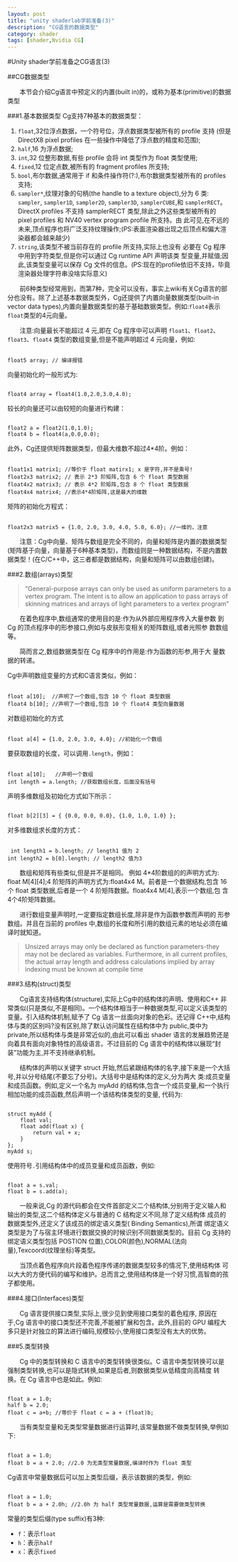 ```yaml
---
layout: post
title: "unity shaderlab学前准备(3)"
description: "CG语言的数据类型"
category: shader
tags: [shader,Nvidia CG]
---
```


#Unity shader学前准备之CG语言(3)

##CG数据类型

&#160; &#160; &#160; &#160;本节会介绍Cg语言中预定义的内置(built in)的，或称为基本(primitive)的数据类型

###1.基本数据类型
Cg支持7种基本的数据类型：
<!-- more -->
1. `float`,32位浮点数据，一个符号位，浮点数据类型被所有的 profile 支持 (但是 DirectX8 pixel profiles 在一些操作中降低了浮点数的精度和范围);
2. `half`,16 为浮点数据;
3. `int`,32 位整形数据,有些 profile 会将 int 类型作为 float 类型使用;
4. `fixed`,12 位定点数,被所有的 fragment profiles 所支持;
5. `bool`,布尔数据,通常用于 if 和条件操作符(?:),布尔数据类型被所有的
profiles 支持;
6. `sampler*`,纹理对象的句柄(the handle to a texture object),分为 6 类: `sampler`, `sampler1D`, `sampler2D`, `sampler3D`, `samplerCUBE`,和 `samplerRECT`。 DirectX profiles 不支持 samplerRECT 类型,除此之外这些类型被所有的 pixel profiles 和 NV40 vertex program profile 所支持。由 此可见,在不远的未来,顶点程序也将广泛支持纹理操作;(PS:表面渲染器出现之后顶点和偏大渲染器都会越来越少)
7. `string`,该类型不被当前存在的 profile 所支持,实际上也没有 必要在 Cg 程序中用到字符类型,但是你可以通过 Cg runtime API 声明该类 型变量,并赋值;因此,该类型变量可以保存 Cg 文件的信息。(PS:现在的profile依旧不支持，毕竟渲染器处理字符串没啥实际意义)


&#160; &#160; &#160; &#160;前6种类型经常用到，而第7种，完全可以没有，事实上wiki有关Cg语言的部分也没有。除了上述基本数据类型外，Cg还提供了内置向量数据类型(built-in vector data types),内置向量数据类型的基于基础数据类型。例如:`float4`表示`float`类型的4元向量。

&#160; &#160; &#160; &#160;注意:向量最长不能超过 4 元,即在 Cg 程序中可以声明 `float1`、`float2`、`float3`、`float4` 类型的数组变量,但是不能声明超过 4 元向量，例如:

<pre><code>
float5 array; // 编译报错
</code></pre>

向量初始化的一般形式为:

<pre><code>
float4 array = float4(1.0,2.0,3.0,4.0);
</code></pre>

较长的向量还可以由较短的向量进行构建：

<pre><code>
float2 a = float2(1.0,1.0);
float4 b = float4(a,0.0,0.0);
</code></pre>

此外，Cg还提供矩阵数据类型，但最大维数不超过4*4阶。例如：

<pre><code>
float1x1 matrix1; //等价于 float matirx1; x 是字符,并不是乘号! 
float2x3 matrix2; // 表示 2*3 阶矩阵,包含 6 个 float 类型数据 
float4x2 matrix3; // 表示 4*2 阶矩阵,包含 8 个 float 类型数据 
float4x4 matrix4; //表示4*4阶矩阵,这是最大的维数
</code></pre>

矩阵的初始化方程式：

<pre><code>
float2x3 matrix5 = {1.0, 2.0, 3.0, 4.0, 5.0, 6.0}; //一维的，注意
</code></pre>

&#160; &#160; &#160; &#160;注意：Cg中向量、矩阵与数组是完全不同的，向量和矩阵是内置的数据类型(矩阵基于向量，向量基于6种基本类型)，而数组则是一种数据结构，不是内置数据类型！(在C/C++中，这三者都是数据结构，向量和矩阵可以由数组创建)。

###2.数组(arrays)类型

> “General-purpose arrays can only be used as uniform parameters to a vertex program. The intent is to allow an application to pass arrays of skinning matrices and arrays of light parameters to a vertex program”

&#160; &#160; &#160; &#160;在着色程序中,数组通常的使用目的是:作为从外部应用程序传入大量参数 到 Cg 的顶点程序中的形参接口,例如与皮肤形变相关的矩阵数组,或者光照参 数数组等。

&#160; &#160; &#160; &#160;简而言之,数组数据类型在 Cg 程序中的作用是:作为函数的形参,用于大 量数据的转递。

Cg中声明数组变量的方式和C语言类似，例如：

<pre><code>
float a[10];  //声明了一个数组,包含 10 个 float 类型数据
float4 b[10]; //声明了一个数组,包含 10 个 float4 类型向量数据
</code></pre>

对数组初始化的方式

<pre><code>
float a[4] = {1.0, 2.0, 3.0, 4.0}; //初始化一个数组
</code></pre>

要获取数组的长度，可以调用`.length`，例如：

<pre><code>
float a[10];   //声明一个数组
int length = a.length; //获取数组长度，后面没有括号
</code></pre>

声明多维数组及初始化方式如下所示：

<pre><code>
float b[2][3] = { {0.0, 0.0, 0.0}, {1.0, 1.0, 1.0} };
</code></pre>

对多维数组求长度的方式：

<pre><code>
￼int length1 = b.length; // length1 值为 2
int length2 = b[0].length; // length2 值为3
</code></pre>

&#160; &#160; &#160; &#160;数组和矩阵有些类似,但是并不是相同。 例如 4*4阶数组的的声明方式为: float M[4][4];4 阶矩阵的声明方式为:float4x4 M。前者是一个数据结构,包含 16 个 float 类型数据,后者是一个 4 阶矩阵数据。float4x4 M[4],表示一个数组,包 含4个4阶矩阵数据。

&#160; &#160; &#160; &#160;进行数组变量声明时,一定要指定数组长度,除非是作为函数参数而声明的 形参数组。并且在当前的 profiles 中,数组的长度和所引用的数组元素的地址必须在编译时就知道。

>Unsized arrays may only be declared as function parameters-they may not be declared as variables. Furthermore, in all current profiles, the actual array length and address calculations implied by array indexing must be known at compile time

###3.结构(struct)类型

&#160; &#160; &#160; &#160;Cg语言支持结构体(structure),实际上Cg中的结构体的声明、使用和C++ 非常类似(只是类似,不是相同)。一个结构体相当于一种数据类型,可以定义该类型的变量。引入结构体机制,赋予了 Cg 语言一丝面向对象的色彩。还记得 C++中,结构体与类的区别吗?没有区别,除了默认访问属性在结构体中为 public,类中为 private,所以结构体与类是非常近似的,由此可以看出 shader 语言的发展趋势还是向着具有面向对象特性的高级语言。不过目前的 Cg 语言中的结构体以展现“封装”功能为主,并不支持继承机制。

&#160; &#160; &#160; &#160;结构体的声明以关键字 struct 开始,然后紧跟结构体的名字,接下来是一个大括号,并以分号结尾(不要忘了分号)。大括号中是结构体的定义,分为两大 类:成员变量和成员函数。例如,定义一个名为 myAdd 的结构体,包含一个成员变量,和一个执行相加功能的成员函数,然后声明一个该结构体类型的变量, 代码为:

<pre><code>
struct myAdd {
    float val;
    float add(float x) {
        return val + x; 
    }
}; 
myAdd s;
</code></pre>

使用符号`.`引用结构体中的成员变量和成员函数，例如:

<pre><code>
float a = s.val;
float b = s.add(a);
</code></pre>

&#160; &#160; &#160; &#160;一般来说,Cg 的源代码都会在文件首部定义二个结构体,分别用于定义输人和输出的类型,这二个结构体定义与普通的 C 结构定义不同,除了定义结构体 成员的数据类型外,还定义了该成员的绑定语义类型( Binding Semantics),所谓 绑定语义类型是为了与宿主环境进行数据交换的时候识别不同数据类型的。目前 Cg 支持的绑定语义类型包括 POSTION 位置),COLOR(颜色),NORMAL(法向量),Texcoord(纹理坐标)等类型。

&#160; &#160; &#160; &#160;当顶点着色程序向片段着色程序传递的数据类型较多的情况下,使用结构体 可以大大的方便代码的编写和维护。总而言之,使用结构体是一个好习惯,高智商的孩子都使用。

###4.接口(Interfaces)类型

&#160; &#160; &#160; &#160;Cg 语言提供接口类型,实际上,很少见到使用接口类型的着色程序, 原因在于,Cg 语言中的接口类型还不完善,不能被扩展和包含。此外,目前的 GPU 编程大多只是针对独立的算法进行编码,规模较小,使用接口类型没有太大的优势。

###5.类型转换

&#160; &#160; &#160; &#160;Cg 中的类型转换和 C 语言中的类型转换很类似。C 语言中类型转换可以是 强制类型转换,也可以是隐式转换,如果是后者,则数据类型从低精度向高精度 转换。在 Cg 语言中也是如此。例如:

<pre><code>
float a = 1.0;
half b = 2.0;
float c = a+b; //等价于 float c = a + (float)b;
</code></pre>

&#160; &#160; &#160; &#160;当有类型变量和无类型常量数据进行运算时,该常量数据不做类型转换,举例如下:

<pre><code>
float a = 1.0;
float b = a + 2.0; //2.0 为无类型常量数据,编译时作为 float 类型
</code></pre>

Cg语言中常量数据后可以加上类型后缀，表示该数据的类型，例如:

<pre><code>
float a = 1.0;
float b = a + 2.0h; //2.0h 为 half 类型常量数据,运算是需要做类型转换
</code></pre>

常量的类型后缀(type suffix)有3种:
* `f`：表示`float`
* `h`：表示`half`
* `x`：表示`fixed`